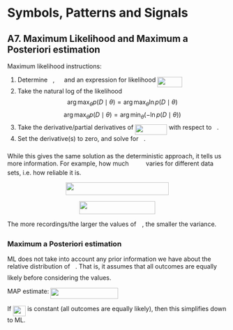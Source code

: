 
# Symbols, Patterns and Signals

## A7. Maximum Likelihood and Maximum a Posteriori estimation

Maximum likelihood instructions:

1. Determine <img src="tex/27e556cf3caa0673ac49a8f0de3c73ca.svg?invert_in_darkmode&sanitize=true" align=middle width=8.173588500000005pt height=22.831379999999992pt/>, <img src="tex/78ec2b7008296ce0561cf83393cb746d.svg?invert_in_darkmode&sanitize=true" align=middle width=14.066250000000002pt height=22.46574pt/> and an expression for likelihood <img src="tex/be133e90bb7dc225c29fd23c55145668.svg?invert_in_darkmode&sanitize=true" align=middle width=56.9943pt height=24.65759999999998pt/>
2. Take the natural log of the likelihood
   $$\arg\max_\theta p(D\mid\theta) = \arg\max_\theta\ln p(D\mid\theta)$$
   $$\arg\max_\theta p(D\mid\theta) = \arg\min_\theta\left(-\ln p(D\mid\theta)\right)$$
3. Take the derivative/partial derivatives of <img src="tex/4d2f698956e0aff9eb0ae7e3ca14e83d.svg?invert_in_darkmode&sanitize=true" align=middle width=73.43259pt height=24.65759999999998pt/> with respect to <img src="tex/27e556cf3caa0673ac49a8f0de3c73ca.svg?invert_in_darkmode&sanitize=true" align=middle width=8.173588500000005pt height=22.831379999999992pt/>.
4. Set the derivative(s) to zero, and solve for <img src="tex/27e556cf3caa0673ac49a8f0de3c73ca.svg?invert_in_darkmode&sanitize=true" align=middle width=8.173588500000005pt height=22.831379999999992pt/>.

While this gives the same solution as the deterministic approach, it tells us more information. For example, how much <img src="tex/b7ead6365bcea1f706f456ed3aea9b0d.svg?invert_in_darkmode&sanitize=true" align=middle width=31.477050000000002pt height=14.155350000000013pt/> varies for different data sets, i.e. how reliable it is.

<p align="center"><img src="tex/d83852ae8613bccff1841403793f11c6.svg?invert_in_darkmode&sanitize=true" align=middle width=235.7421pt height=29.589285pt/></p>

<p align="center"><img src="tex/df4505f463f76e1faf4308308c960456.svg?invert_in_darkmode&sanitize=true" align=middle width=174.64095pt height=29.589285pt/></p>

The more recordings/the larger the values of <img src="tex/332cc365a4987aacce0ead01b8bdcc0b.svg?invert_in_darkmode&sanitize=true" align=middle width=9.395100000000005pt height=14.155350000000013pt/>, the smaller the variance.

### Maximum a Posteriori estimation

ML does not take into account any prior information we have about the relative distribution of <img src="tex/27e556cf3caa0673ac49a8f0de3c73ca.svg?invert_in_darkmode&sanitize=true" align=middle width=8.173588500000005pt height=22.831379999999992pt/>. That is, it assumes that all outcomes are equally likely before considering the values.

MAP estimate: <img src="tex/6f0dc4d1756b5aadcf27eb6005abd3c5.svg?invert_in_darkmode&sanitize=true" align=middle width=154.796895pt height=24.65759999999998pt/>

If <img src="tex/0d3b1c8bc45ee48700a21f044adb8cba.svg?invert_in_darkmode&sanitize=true" align=middle width=29.229585000000004pt height=24.65759999999998pt/> is constant (all outcomes are equally likely), then this simplifies down to ML.
